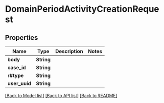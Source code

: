 # DomainPeriodActivityCreationRequest

## Properties

Name | Type | Description | Notes
------------ | ------------- | ------------- | -------------
**body** | **String** |  |
**case_id** | **String** |  |
**r#type** | **String** |  |
**user_uuid** | **String** |  |

[[Back to Model list]](./README.md#documentation-for-models) [[Back to API list]](./README.md#documentation-for-api-endpoints) [[Back to README]](../README.md)
